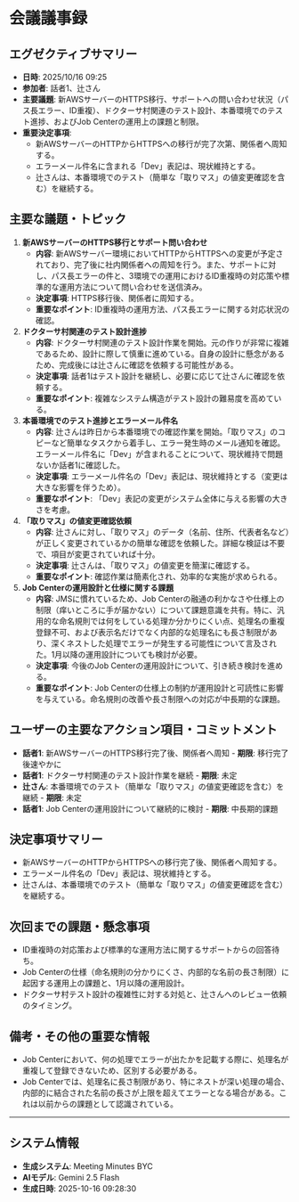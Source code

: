 # 会議議事録

## エグゼクティブサマリー
- **日時**: 2025/10/16 09:25
- **参加者**: 話者1、辻さん
- **主要議題**: 新AWSサーバーのHTTPS移行、サポートへの問い合わせ状況（パス長エラー、ID重複）、ドクターサ村関連のテスト設計、本番環境でのテスト進捗、およびJob Centerの運用上の課題と制限。
- **重要決定事項**:
    - 新AWSサーバーのHTTPからHTTPSへの移行が完了次第、関係者へ周知する。
    - エラーメール件名に含まれる「Dev」表記は、現状維持とする。
    - 辻さんは、本番環境でのテスト（簡単な「取りマス」の値変更確認を含む）を継続する。

## 主要な議題・トピック
1.  **新AWSサーバーのHTTPS移行とサポート問い合わせ**
    -   **内容**: 新AWSサーバー環境においてHTTPからHTTPSへの変更が予定されており、完了後に社内関係者への周知を行う。また、サポートに対し、パス長エラーの件と、3環境での運用におけるID重複時の対応策や標準的な運用方法について問い合わせを送信済み。
    -   **決定事項**: HTTPS移行後、関係者に周知する。
    -   **重要なポイント**: ID重複時の運用方法、パス長エラーに関する対応状況の確認。
2.  **ドクターサ村関連のテスト設計進捗**
    -   **内容**: ドクターサ村関連のテスト設計作業を開始。元の作りが非常に複雑であるため、設計に際して慎重に進めている。自身の設計に懸念があるため、完成後には辻さんに確認を依頼する可能性がある。
    -   **決定事項**: 話者1はテスト設計を継続し、必要に応じて辻さんに確認を依頼する。
    -   **重要なポイント**: 複雑なシステム構造がテスト設計の難易度を高めている。
3.  **本番環境でのテスト進捗とエラーメール件名**
    -   **内容**: 辻さんは昨日から本番環境での確認作業を開始。「取りマス」のコピーなど簡単なタスクから着手し、エラー発生時のメール通知を確認。エラーメール件名に「Dev」が含まれることについて、現状維持で問題ないか話者1に確認した。
    -   **決定事項**: エラーメール件名の「Dev」表記は、現状維持とする（変更は大きな影響を伴うため）。
    -   **重要なポイント**: 「Dev」表記の変更がシステム全体に与える影響の大きさを考慮。
4.  **「取りマス」の値変更確認依頼**
    -   **内容**: 辻さんに対し、「取りマス」のデータ（名前、住所、代表者名など）が正しく変更されているかの簡単な確認を依頼した。詳細な検証は不要で、項目が変更されていれば十分。
    -   **決定事項**: 辻さんは、「取りマス」の値変更を簡潔に確認する。
    -   **重要なポイント**: 確認作業は簡素化され、効率的な実施が求められる。
5.  **Job Centerの運用設計と仕様に関する課題**
    -   **内容**: JMSに慣れているため、Job Centerの融通の利かなさや仕様上の制限（痒いところに手が届かない）について課題意識を共有。特に、汎用的な命名規則では何をしている処理か分かりにくい点、処理名の重複登録不可、および表示名だけでなく内部的な処理名にも長さ制限があり、深くネストした処理でエラーが発生する可能性について言及された。1月以降の運用設計についても検討が必要。
    -   **決定事項**: 今後のJob Centerの運用設計について、引き続き検討を進める。
    -   **重要なポイント**: Job Centerの仕様上の制約が運用設計と可読性に影響を与えている。命名規則の改善や長さ制限への対応が中長期的な課題。

## ユーザーの主要なアクション項目・コミットメント
-   **話者1**: 新AWSサーバーのHTTPS移行完了後、関係者へ周知 - **期限**: 移行完了後速やかに
-   **話者1**: ドクターサ村関連のテスト設計作業を継続 - **期限**: 未定
-   **辻さん**: 本番環境でのテスト（簡単な「取りマス」の値変更確認を含む）を継続 - **期限**: 未定
-   **話者1**: Job Centerの運用設計について継続的に検討 - **期限**: 中長期的課題

## 決定事項サマリー
-   新AWSサーバーのHTTPからHTTPSへの移行完了後、関係者へ周知する。
-   エラーメール件名の「Dev」表記は、現状維持とする。
-   辻さんは、本番環境でのテスト（簡単な「取りマス」の値変更確認を含む）を継続する。

## 次回までの課題・懸念事項
-   ID重複時の対応策および標準的な運用方法に関するサポートからの回答待ち。
-   Job Centerの仕様（命名規則の分かりにくさ、内部的な名前の長さ制限）に起因する運用上の課題と、1月以降の運用設計。
-   ドクターサ村テスト設計の複雑性に対する対処と、辻さんへのレビュー依頼のタイミング。

## 備考・その他の重要な情報
-   Job Centerにおいて、何の処理でエラーが出たかを記載する際に、処理名が重複して登録できないため、区別する必要がある。
-   Job Centerでは、処理名に長さ制限があり、特にネストが深い処理の場合、内部的に結合された名前の長さが上限を超えてエラーとなる場合がある。これは以前からの課題として認識されている。

---

## システム情報

- **生成システム**: Meeting Minutes BYC
- **AIモデル**: Gemini 2.5 Flash
- **生成日時**: 2025-10-16 09:28:30

